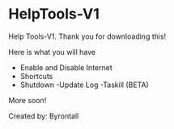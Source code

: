 # HelpTools-V1

Help Tools-V1. Thank you for downloading this! 

Here is what you will have

- Enable and Disable Internet
- Shortcuts
- Shutdown
 -Update Log
-Taskill (BETA)


More soon!


Created by: Byrontall

